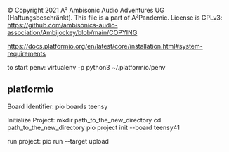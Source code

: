 © Copyright 2021 A³ Ambisonic Audio Adventures UG (Haftungsbeschränkt). 
This file is a part of A³Pandemic. License is GPLv3: https://github.com/ambisonics-audio-association/Ambijockey/blob/main/COPYING

https://docs.platformio.org/en/latest/core/installation.html#system-requirements

to start penv:
virtualenv -p python3 ~/.platformio/penv

platformio
----------

Board Identifier:
pio boards teensy

Initialize Project:
mkdir path_to_the_new_directory
cd path_to_the_new_directory
pio project init --board teensy41

run project:
pio run --target upload
